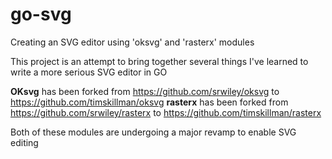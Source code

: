 # go-svg
Creating an SVG editor using 'oksvg' and 'rasterx' modules

This project is an attempt to bring together several things I've learned to write a more serious SVG editor in GO

**OKsvg** has been forked from https://github.com/srwiley/oksvg to https://github.com/timskillman/oksvg
**rasterx** has been forked from https://github.com/srwiley/rasterx to https://github.com/timskillman/rasterx

Both of these modules are undergoing a major revamp to enable SVG editing
